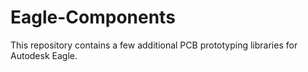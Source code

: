 # Eagle-Components
This repository contains a few additional PCB prototyping libraries for Autodesk Eagle. 
